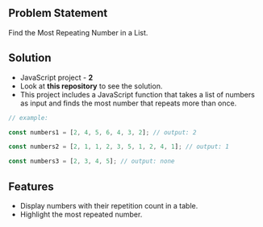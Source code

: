 ## Problem Statement

Find the Most Repeating Number in a List.

## Solution

- JavaScript project - **2**
- Look at **this repository** to see the solution.
- This project includes a JavaScript function that takes a list of numbers as input and finds the most number that repeats more than once.

```javascript
// example:

const numbers1 = [2, 4, 5, 6, 4, 3, 2]; // output: 2

const numbers2 = [2, 1, 1, 2, 3, 5, 1, 2, 4, 1]; // output: 1

const numbers3 = [2, 3, 4, 5]; // output: none
```

## Features

- Display numbers with their repetition count in a table.
- Highlight the most repeated number.
